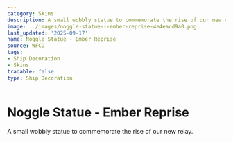 ```yaml
---
category: Skins
description: A small wobbly statue to commemorate the rise of our new relay.
image: ../images/noggle-statue---ember-reprise-4e4eacd9a0.png
last_updated: '2025-09-17'
name: Noggle Statue - Ember Reprise
source: WFCD
tags:
- Ship Decoration
- Skins
tradable: false
type: Ship Decoration
---
```


# Noggle Statue - Ember Reprise

A small wobbly statue to commemorate the rise of our new relay.

